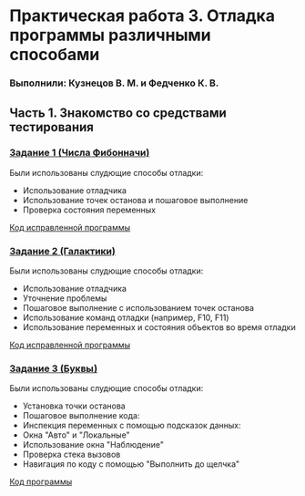 # Практическая работа 3. Отладка программы различными способами
### Выполнили: Кузнецов В. М. и Федченко К. В.
## Часть 1. Знакомство со средствами тестирования
### [Задание 1 (Числа Фибонначи)](https://learn.microsoft.com/ru-ru/visualstudio/debugger/debugging-absolute-beginners?view=vs-2022&amp%3Bsource=recommendations&amp%3Btabs=csharp&tabs=csharp)
Были использованы слудющие способы отладки:
* Использование отладчика
* Использование точек останова и пошаговое выполнение
* Проверка состояния переменных

[Код исправленной программы](https://github.com/1mmorta1W111/TSSM_PR3/blob/main/DotNetDebugging.cs)
### [Задание 2 (Галактики)](https://learn.microsoft.com/ru-ru/visualstudio/debugger/debugging-absolute-beginners?view=vs-2022&amp%3Bsource=recommendations&amp%3Btabs=csharp&tabs=csharp)
Были использованы слудющие способы отладки:
* Использование отладчика
* Уточнение проблемы
* Пошаговое выполнение с использованием точек останова
* Использование команд отладки (например, F10, F11)
* Использование переменных и состояния объектов во время отладки

[Код исправленной программы](https://github.com/1mmorta1W111/TSSM_PR3/blob/main/Galactics.cs)
### [Задание 3 (Буквы)](https://learn.microsoft.com/ru-ru/visualstudio/get-started/csharp/tutorial-debugger?view=vs-2022&toc=%2Fvisualstudio%2Fdebugger%2Ftoc.json&amp%3Bview=vs-2022)
Были использованы слудющие способы отладки:
* Установка точки останова
* Пошаговое выполнение кода:
* Инспекция переменных с помощью подсказок данных:
* Окна "Авто" и "Локальные"
* Использование окна "Наблюдение"
* Проверка стека вызовов
* Навигация по коду с помощью "Выполнить до щелчка"

[Код программы](https://github.com/1mmorta1W111/TSSM_PR3/blob/main/Latters.cs)
